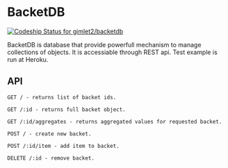 BacketDB
========

[ ![Codeship Status for gimlet2/backetdb](https://codeship.com/projects/bee7a570-4c22-0132-c636-4271b409cf9f/status)](https://codeship.com/projects/46985)

BacketDB is database that provide powerfull mechanism to manage collections of objects. 
It is accessiable through REST api. Test example is run at Heroku.

## API

```
GET / - returns list of backet ids.

```

```
GET /:id - returns full backet object.

```

```
GET /:id/aggregates - returns aggregated values for requested backet.

```

```
POST / - create new backet.

```

```
POST /:id/item - add item to backet.

```

```
DELETE /:id - remove backet.

```
